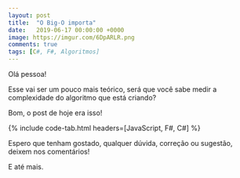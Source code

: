 ```yaml
---
layout: post
title:  "O Big-O importa"
date:   2019-06-17 00:00:00 +0000
image: https://imgur.com/6DpARLR.png
comments: true
tags: [C#, F#, Algoritmos] 
--- 
```

 
Olá pessoa!

Esse vai ser um pouco mais teórico, será que você sabe medir a complexidade do algoritmo que está criando?

<!--more-->




Bom, o post de hoje era isso!

{% include code-tab.html headers=[JavaScript, F#, C#]  %}

Espero que tenham gostado, qualquer dúvida, correção ou sugestão, deixem nos comentários!

E até mais.